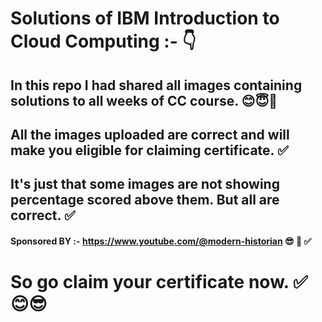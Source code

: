 # Solutions of IBM Introduction to Cloud Computing :- 👇
## In this repo I had shared all images containing solutions to all weeks of CC course. 😊😇💯
## All the images uploaded are correct and will make you eligible for claiming certificate. ✅
## It's just that some images are not showing percentage scored above them. But all are correct. ✅
#### Sponsored BY :- https://www.youtube.com/@modern-historian  😎 🚀 ✅
# So go claim your certificate now. ✅😊😎
